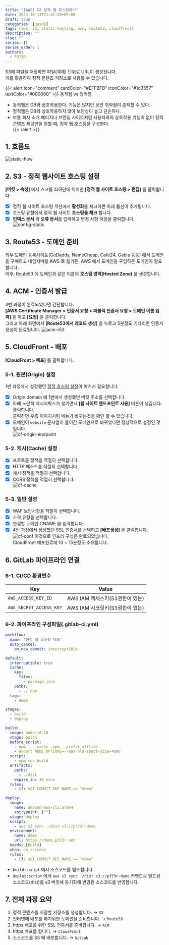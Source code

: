 ```yaml
---
title: "[AWS] S3 정적 웹 호스팅하기"
date: 2024-10-13T21:47:39+09:00
draft: true
categories: [guide]
tags: [aws, s3, static-hosting, acm, route53, cloudfront]
description: ""
slug: ""
series: []
series_order: 1
authors:
  - P373R
---
```


S3에 파일을 저장하면 파일(객체) 단위로 URL이 생성됩니다.  
이를 활용하여 정적 콘텐츠 저장소로 사용할 수 있습니다.  

{{< alert icon="comment" cardColor="#EFFBFB" iconColor="#1d3557" textColor="#000000" >}}
동적웹 vs 정적웹
- 동적웹은 DB와 상호작용한다. 기능은 많지만 보안 취약점이 존재할 수 있다.  
- 정적웹은 DB와 상호작용하지 않아 보안성이 높고 단순하다.  
- 보통 회사 소개 페이지나 브랜딩 사이트처럼 사용자와의 상호작용 기능이 없이 정적 콘텐츠 제공만을 원할 때, 정적 웹 호스팅을 구성한다.  
{{< /alert >}}

## 1. 흐름도
![static-flow](./assets/static-flow.png)
## 2. S3 - 정적 웹사이트 호스팅 설정
**[버킷 > 속성]** 에서 스크롤 최하단에 위치한 **[정적 웹 사이트 호스팅 > 편집]** 을 클릭합니다.  
- [x] 정적 웹 사이트 호스팅 섹션에서 **활성화**를 체크하면 아래 옵션이 추가됩니다.  
- [x] 호스팅 유형에서 정적 웹 사이트 **호스팅을 체크** 합니다.  
- [x] **인덱스 문서** 와 **오류 문서**를 입력하고 변경 사항 저장을 클릭합니다.  
![config-static](./assets/configure-static.png)

## 3. Route53 - 도메인 준비
외부 도메인 등록사이트(GoDaddy, NameCheap, Cafe24, Gabia 등등) 에서 도메인을 구매하고 네임서버를 AWS 로 옮기든, AWS 에서 도메인을 구입하든 도메인이 필요합니다.  
이후, Route53 에 도메인과 같은 이름의 **호스팅 영역(Hosted Zone)** 을 생성합니다.  

## 4. ACM - 인증서 발급
3번 과정이 완료되었다면 간단합니다.  
**[AWS Certificate Manager > 인증서 요청 > 퍼블릭 인증서 요청 > 도메인 이름 입력]** 을 하고 **[요청]** 을 클릭합니다.  
그리고 아래 화면에서 **[Route53에서 레코드 생성]** 을 누르고 5분정도 기다리면 인증서 생성이 완료됩니다.
![acm-r53](./assets/acm-route53.png)  

## 5. CloudFront - 배포
**[CloudFront > 배포]** 를 클릭합니다.
### 5-1. 원본(Origin) 설정
1번 과정에서 설정했던 <ins>정적 호스팅 설정</ins>이 여기서 필요합니다.  
- [x] Origin domain 에 1번에서 생성했던 버킷 주소를 선택합니다.  
- [x] 아래 노란색 메시지박스가 생기면서 **[웹 사이트 엔드포인트 사용]** 버튼이 생깁니다. 클릭합니다.  
  클릭하면 우측 이미지처럼 메뉴가 바뀌는것을 확인 할 수 있습니다.  
- [x] 도메인이 `website` 문자열이 들어간 도메인으로 바뀌었다면 정상적으로 설정된 것입니다.  
![cf-origin-endpoint](./assets/cf-origin-endpoint.png)  
  
### 5-2. 캐시(Cache) 설정
- [x] 프로토콜 정책을 적절히 선택합니다.  
- [x] HTTP 메소드를 적절히 선택합니다.  
- [x] 캐시 정책을 적절히 선택합니다.  
- [x] CORS 정책을 적절히 선택합니다.  
![cf-cache](./assets/cf-cache.png)  

### 5-3. 일반 설정
- [x] WAF 보안사항을 적절히 선택합니다.  
- [x] 가격 유형을 선택합니다.  
- [x] 연결할 도메인 CNAME 을 입력합니다.  
- [x] 4번 과정에서 생성했던 SSL 인증서를 선택하고 **[배포생성]** 을 클릭합니다.
![cf-conf](./assets/cf-conf.png)
이것으로 인프라 구성은 완료되었습니다.  
CloudFront 배포완료에 10 ~ 15분정도 소요됩니다.  

## 6. GitLab 파이프라인 연결
### 6-1. CI/CD 환경변수
|Key|Value|
|---|-----|
|`AWS_ACCESS_KEY_ID`|AWS IAM 액세스키(S3권한이 있는)|
|`AWS_SECRET_ACCESS_KEY`|AWS IAM 시크릿키(S3권한이 있는)|

### 6-2. 파이프라인 구성파일(.gitlab-ci.yml)
```yaml
workflow:
  name: '정적 웹 호스팅 데모'
  auto_cancel:
    on_new_commit: interruptible

default:
  interruptible: true
  cache:
    key:
      files:
        - package.json
    paths:
      - ./.npm
  tags:
    - demo

stages:
  - build
  - deploy

build:
  image: node:18.16
  stage: build
  before_script:
    - npm i --cache .npm --prefer-offline
    - export NODE_OPTIONS=--max-old-space-size=4096
  script:
    - npm run build
  artifacts:
    paths:
      - ./dist
    expire_in: 10 mins
  rules:
    - if: $CI_COMMIT_REF_NAME == "demo"

deploy:
  image:
    name: amazon/aws-cli:arm64
    entrypoint: [""]
  stage: deploy
  script:
    - aws s3 sync ./dist s3://p373r-demo
  environment:
    name: demo
    url: https://demo.p373r.net
  needs: [build]
  when: on_success
  rules:
    - if: $CI_COMMIT_REF_NAME == "demo"
```
- `build:script` 에서 소스코드를 빌드합니다.  
- `deploy:script` 에서 `aws s3 sync ./dist s3://p373r-demo` 커맨드로 빌드된 소스코드(dist)를 s3 버킷에 동기화해 변경된 소스코드를 반영합니다.  

## 7. 전체 과정 요약
1. 정적 콘텐츠를 저장할 저장소를 생성합니다. → `S3`
2. 인터넷에 배포를 하기위한 도메인을 준비합니다. → `Route53`
3. https 배포를 위한 SSL 인증서를 준비합니다. → `ACM`
4. https 배포를 합니다. → `CloudFront`
5. 소스코드를 S3 에 배포합니다. → `GitLab`